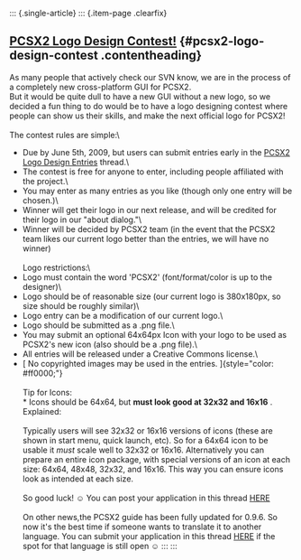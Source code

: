::: {.single-article}
::: {.item-page .clearfix}
## [PCSX2 Logo Design Contest!](/120-pcsx2-logo-design-contest.html) {#pcsx2-logo-design-contest .contentheading}

As many people that actively check our SVN know, we are in the process
of a completely new cross-platform GUI for PCSX2.\
But it would be quite dull to have a new GUI without a new logo, so we
decided a fun thing to do would be to have a logo designing contest
where people can show us their skills, and make the next official logo
for PCSX2!\
\
The contest rules are simple:\
- Due by June 5th, 2009, but users can submit entries early in the
[PCSX2 Logo Design
Entries](http://forums.pcsx2.net/Thread-PCSX2-Logo-Design-Entries?pid=37631)
thread.\
- The contest is free for anyone to enter, including people affiliated
with the project.\
- You may enter as many entries as you like (though only one entry will
be chosen.)\
- Winner will get their logo in our next release, and will be credited
for their logo in our \"about dialog.\"\
- Winner will be decided by PCSX2 team (in the event that the PCSX2 team
likes our current logo better than the entries, we will have no winner)\
\
Logo restrictions:\
- Logo must contain the word \'PCSX2\' (font/format/color is up to the
designer)\
- Logo should be of reasonable size (our current logo is 380x180px, so
size should be roughly similar)\
- Logo entry can be a modification of our current logo.\
- Logo should be submitted as a .png file.\
- You may submit an optional 64x64px Icon with your logo to be used as
PCSX2\'s new icon (also should be a .png file).\
- All entries will be released under a Creative Commons license.\
- [ No copyrighted images may be used in the entries.
]{style="color: #ff0000;"}\
\
Tip for Icons:\
\* Icons should be 64x64, but **must look good at 32x32 and 16x16** .
Explained:\
\
Typically users will see 32x32 or 16x16 versions of icons (these are
shown in start menu, quick launch, etc). So for a 64x64 icon to be
usable it *must* scale well to 32x32 or 16x16. Alternatively you can
prepare an entire icon package, with special versions of an icon at each
size: 64x64, 48x48, 32x32, and 16x16. This way you can ensure icons look
as intended at each size.\
\
So good luck!
☺️ You can post your application in this thread
[HERE](http://forums.pcsx2.net/Thread-PCSX2-Logo-Design-Entries)\
\
On other news,the PCSX2 guide has been fully updated for 0.9.6. So now
it\'s the best time if someone wants to translate it to another
language. You can submit your application in this thread
[HERE](http://forums.pcsx2.net/Thread-Program-and-Guide-translation-applications)
if the spot for that language is still open
☺️
:::
:::
